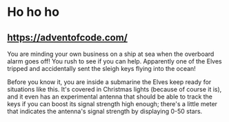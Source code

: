 # Ho ho ho

## https://adventofcode.com/

You are minding your own business on a ship at sea when the overboard alarm goes off! You rush to see if you can help. Apparently one of the Elves tripped and accidentally sent the sleigh keys flying into the ocean!

Before you know it, you are inside a submarine the Elves keep ready for situations like this. It's covered in Christmas lights (because of course it is), and it even has an experimental antenna that should be able to track the keys if you can boost its signal strength high enough; there's a little meter that indicates the antenna's signal strength by displaying 0-50 stars.

